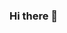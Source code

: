### Hi there 👋

<!--
**amacariola/amacariola** is a ✨ _special_ ✨ repository because its `README.md` (this file) appears on your GitHub profile.

Here are some ideas to get you started:

- 🔭 I’m currently working on ...
- 🌱 I’m currently learning ...
- 👯 I’m looking to collaborate on ...
- 🤔 I’m looking for help with ...
- 💬 Ask me about ...
- 📫 How to reach me: ...
- 😄 Pronouns: ...
- ⚡ Fun fact: ...

Card](https://github-readme-stats.vercel.app/api/pin/?username=amacariola&repo=github-readme-stats)](https://github.com/anuraghazra/github-readme-stats)
